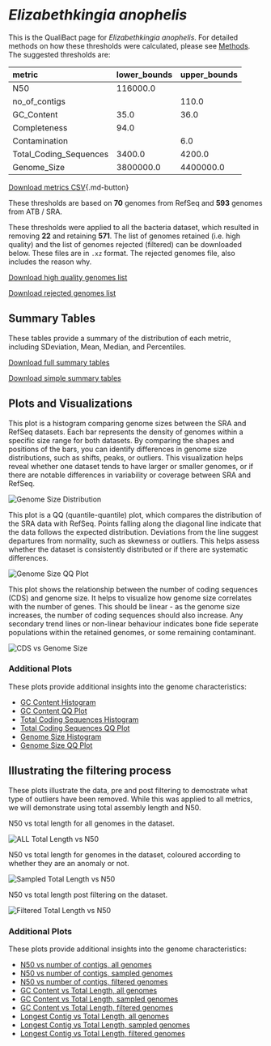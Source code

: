 # *Elizabethkingia anophelis*

This is the QualiBact page for *Elizabethkingia anophelis*. For detailed methods on how these thresholds were calculated, please see [Methods](../../methods.md).
The suggested thresholds are: 

| metric                 | lower_bounds   | upper_bounds   |
|:-----------------------|:---------------|:---------------|
| N50                    | 116000.0       |                |
| no_of_contigs          |                | 110.0          |
| GC_Content             | 35.0           | 36.0           |
| Completeness           | 94.0           |                |
| Contamination          |                | 6.0            |
| Total_Coding_Sequences | 3400.0         | 4200.0         |
| Genome_Size            | 3800000.0      | 4400000.0      |

[Download metrics CSV](Elizabethkingia_anophelis_metrics.csv){.md-button}


These thresholds are based on **70** genomes from RefSeq and **593** genomes from ATB / SRA.

These thresholds were applied to all the bacteria dataset, which resulted in removing **22** and retaining **571**.
The list of genomes retained (i.e. high quality) and the list of genomes rejected (filtered) can be downloaded below. These files are in `.xz` format. The rejected genomes file, also includes the reason why.

[Download high quality genomes list](Elizabethkingia_anophelis_high_quality_genomes.csv.xz)


[Download rejected genomes list](Elizabethkingia_anophelis_filtered_out_genomes.csv.xz)



## Summary Tables
These tables provide a summary of the distribution of each metric, including SDeviation, Mean, Median, and Percentiles.

[Download full summary tables](summary.csv)

[Download simple summary tables](selected_summary.csv)

## Plots and Visualizations

This plot is a histogram comparing genome sizes between the SRA and RefSeq datasets. Each bar represents the density of genomes within a specific size range for both datasets. By comparing the shapes and positions of the bars, you can identify differences in genome size distributions, such as shifts, peaks, or outliers. This visualization helps reveal whether one dataset tends to have larger or smaller genomes, or if there are notable differences in variability or coverage between SRA and RefSeq.

![Genome Size Distribution](Genome_Size_refseq_histogram_kde.png)

This plot is a QQ (quantile-quantile) plot, which compares the distribution of the SRA data with RefSeq. Points falling along the diagonal line indicate that the data follows the expected distribution. Deviations from the line suggest departures from normality, such as skewness or outliers. This helps assess whether the dataset is consistently distributed or if there are systematic differences.

![Genome Size QQ Plot](Genome_Size_refseq_qqplot.png)

This plot shows the relationship between the number of coding sequences (CDS) and genome size. It helps to visualize how genome size correlates with the number of genes. This should be linear - as the genome size increases, the number of coding sequences should also increase. Any secondary trend lines or non-linear behaviour indicates bone fide seperate populations within the retained genomes, or some remaining contaminant. 

![CDS vs Genome Size](Elizabethkingia_anophelis_CDS_vs_Genome_Size.png)

### Additional Plots

These plots provide additional insights into the genome characteristics:

- [GC Content Histogram](GC_Content_refseq_histogram_kde.png)
- [GC Content QQ Plot](GC_Content_refseq_qqplot.png)
- [Total Coding Sequences Histogram](Total_Coding_Sequences_refseq_histogram_kde.png)
- [Total Coding Sequences QQ Plot](Total_Coding_Sequences_refseq_qqplot.png)
- [Genome Size Histogram](Genome_Size_refseq_histogram_kde.png)
- [Genome Size QQ Plot](Genome_Size_refseq_qqplot.png)
## Illustrating the filtering process
These plots illustrate the data, pre and post filtering to demostrate what type of outliers have been removed. While this was applied to all metrics, we will demonstrate using total assembly length and N50.

N50 vs total length for all genomes in the dataset.

![ALL Total Length vs N50](Elizabethkingia_anophelis_all_total_length_N50.png)

N50 vs total length for genomes in the dataset, coloured according to whether they are an anomaly or not.

![Sampled Total Length vs N50](Elizabethkingia_anophelis_sample_total_length_N50.png)

N50 vs total length post filtering on the dataset.

![Filtered Total Length vs N50](Elizabethkingia_anophelis_filt_total_length_N50.png)

### Additional Plots

These plots provide additional insights into the genome characteristics:

- [N50 vs number of contigs, all genomes](Elizabethkingia_anophelis_all_N50_number.png)
- [N50 vs number of contigs, sampled genomes](Elizabethkingia_anophelis_sample_N50_number.png)
- [N50 vs number of contigs, filtered genomes](Elizabethkingia_anophelis_filt_N50_number.png)
- [GC Content vs Total Length, all genomes](Elizabethkingia_anophelis_all_total_length_GC_Content.png)
- [GC Content vs Total Length, sampled genomes](Elizabethkingia_anophelis_sample_total_length_GC_Content.png)
- [GC Content vs Total Length, filtered genomes](Elizabethkingia_anophelis_filt_total_length_GC_Content.png)
- [Longest Contig vs Total Length, all genomes](Elizabethkingia_anophelis_all_total_length_longest.png)
- [Longest Contig vs Total Length, sampled genomes](Elizabethkingia_anophelis_sample_total_length_longest.png)
- [Longest Contig vs Total Length, filtered genomes](Elizabethkingia_anophelis_filt_total_length_longest.png)

